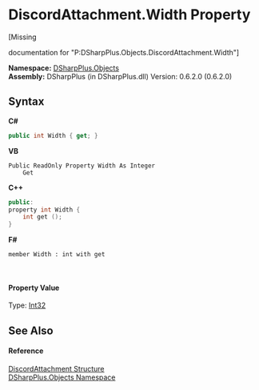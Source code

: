 # DiscordAttachment.Width Property 
 

\[Missing <summary> documentation for "P:DSharpPlus.Objects.DiscordAttachment.Width"\]

**Namespace:**&nbsp;<a href="b70db947-75ff-488f-5245-350c6ca1e522">DSharpPlus.Objects</a><br />**Assembly:**&nbsp;DSharpPlus (in DSharpPlus.dll) Version: 0.6.2.0 (0.6.2.0)

## Syntax

**C#**<br />
``` C#
public int Width { get; }
```

**VB**<br />
``` VB
Public ReadOnly Property Width As Integer
	Get
```

**C++**<br />
``` C++
public:
property int Width {
	int get ();
}
```

**F#**<br />
``` F#
member Width : int with get

```

<br />

#### Property Value
Type: <a href="http://msdn2.microsoft.com/en-us/library/td2s409d" target="_blank">Int32</a>

## See Also


#### Reference
<a href="a613bf7c-e789-158e-01c6-a9d1e8eabb2d">DiscordAttachment Structure</a><br /><a href="b70db947-75ff-488f-5245-350c6ca1e522">DSharpPlus.Objects Namespace</a><br />
